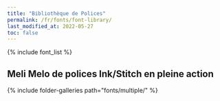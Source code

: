 ```yaml
---
title: "Bibliothèque de Polices"
permalink: /fr/fonts/font-library/
last_modified_at: 2022-05-27
toc: false
---
```

{% include font_list %}

## Meli Melo de polices Ink/Stitch en pleine action
{% include folder-galleries path="fonts/multiple/" %}

